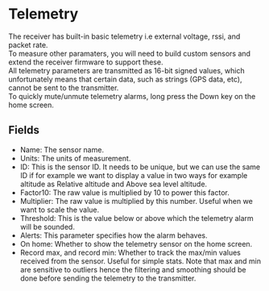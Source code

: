 # Telemetry
The receiver has built-in basic telemetry i.e external voltage, rssi, and packet rate. 
<br>To measure other paramaters, you will need to build custom sensors and extend the receiver firmware to support these.
<br>All telemetry parameters are transmitted as 16-bit signed values, which unfortunately means that 
certain data, such as strings (GPS data, etc), cannot be sent to the transmitter.
<br>To quickly mute/unmute telemetry alarms, long press the Down key on the home screen.

## Fields
- Name: The sensor name.
- Units: The units of measurement.
- ID: This is the sensor ID. It needs to be unique, but we can use the same ID if for example we want
to display a value in two ways for example altitude as Relative altitude and Above sea level altitude.
- Factor10: The raw value is multiplied by 10 to power this factor.
- Multiplier: The raw value is multiplied by this number. Useful when we want to scale the value.
- Threshold: This is the value below or above which the telemetry alarm will be sounded.
- Alerts: This parameter specifies how the alarm behaves.
- On home: Whether to show the telemetry sensor on the home screen.
- Record max, and record min: Whether to track the max/min values received from the sensor. Useful 
for simple stats. Note that max and min are sensitive to outliers hence the filtering and smoothing
should be done before sending the telemetry to the transmitter.

